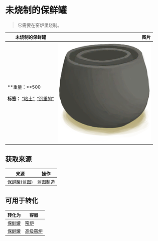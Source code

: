 # 未烧制的保鲜罐  
> 它需要在窑炉里烧制。  
  
  未烧制的保鲜罐  |   图片   
 ----  |  ----:   
 **重量：**500<br><br>**标签：**	[“粘土”](tag_Clay.md), [“沉重的”](tag_Heavy.md)  |  ![](Sprite/ClayPotCoolerUnfired.png)   
  
## 获取来源  
来源  |  操作  
----  |  ----  
[保鲜罐(蓝图)](Bp_ClayPotCooler.md)  |  蓝图制造  
## 可用于转化  
转化为  |  容器  
----  |  ----  
[保鲜罐](ClayPotCoolerUndeployed.md)  |  [窑炉](Kiln.md)  
[保鲜罐](ClayPotCoolerUndeployed.md)  |  [高级窑炉](KilnAdvanced.md)  
